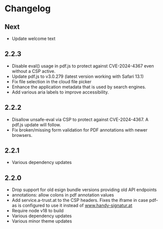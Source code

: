# Changelog

## Next

* Update welcome text

## 2.2.3

* Disable eval() usage in pdf.js to protect against CVE-2024-4367 even without a CSP active.
* Update pdf.js to v3.0.279 (latest version working with Safari 13.1)
* Fix file selection in the cloud file picker
* Enhance the application metadata that is used by search engines.
* Add various aria labels to improve accessibility.

## 2.2.2

* Disallow unsafe-eval via CSP to protect against CVE-2024-4367.
  A pdf.js update will follow.
* Fix broken/missing form validation for PDF annotations with newer browsers.

## 2.2.1

* Various dependency updates

## 2.2.0

* Drop support for old esign bundle versions providing old API endpoints
* annotations: allow colons in pdf annotation values
* Add service.a-trust.at to the CSP headers. Fixes the iframe in case pdf-as is
  configured to use it instead of www.handy-signatur.at
* Require node v18 to build
* Various dependency updates
* Various minor theme updates
